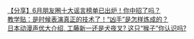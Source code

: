   
[【分享】6月朋友圈十大谣言榜单已出炉！你中招了吗？](http://www.dianyue.me/archives/043/jpxc64u2b2f14u27/)  
[教学贴：是时候表演真正的技术了！“凶手”是怎样炼成的？](http://www.dianyue.me/archives/096/n3kjnf7rvjfyqhft/)  
[日本动漫声优大介绍, 工藤新一还是犬夜叉? 这只“猴子”你认识吗?](http://www.dianyue.me/archives/200/ntlh9d0r3ff8e8qo/)